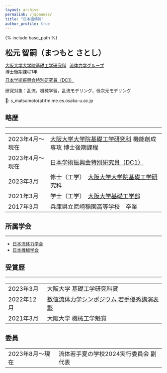 ```yaml
---
layout: archive
permalink: /japanese/
title: "日本語情報"
author_profile: true
---
```


{% include base_path %}

<p style="margin-bottom:  1.5em;"></p>
<font size="5"><b>松元 智嗣（まつもと さとし）</b></font>

[大阪大学大学院基礎工学研究科](https://www.es.osaka-u.ac.jp/ja/)
&ensp;[流体力学グループ](https://fm.me.es.osaka-u.ac.jp/index.html) <br>
博士後期課程1年
<p style="margin-bottom:  -0.5em;"></p>

[日本学術振興会特別研究員（DC1）](https://www.jsps.go.jp/j-pd/index.html)

研究対象：乱流，機械学習，乱流モデリング，低次元モデリング

📧: s_matsumoto(at)fm.me.es.osaka-u.ac.jp

## 略歴
----
<table style="border:none;font-size: 14pt;cellspacing=0">
    <tr style="border:none;">
        <td style="border:none;">2023年4月〜現在</td><td style="border:none;"><a href="https://www.es.osaka-u.ac.jp/ja/">大阪大学大学院基礎工学研究科</a> 機能創成専攻 博士後期課程</td>
    </tr>
    <tr style="border:none;">
        <td style="border:none;">2023年4月〜現在</td><td style="border:none;"><a href="https://www.jsps.go.jp/j-pd/index.html">日本学術振興会特別研究員（DC1）</a></td>
    </tr>
    <tr style="border:none;">
        <td style="border:none;">2023年3月</td><td style="border:none;">修士（工学）　<a href="https://www.es.osaka-u.ac.jp/ja/">大阪大学大学院基礎工学研究科</a></td>
    </tr>
    <tr style="border:none;">
        <td style="border:none;">2021年3月</td><td style="border:none;">学士（工学）　<a href="https://www.es.osaka-u.ac.jp/ja/">大阪大学基礎工学部</a></td>
    </tr>
    <tr style="border:none;">
        <td style="border:none;">2017年3月</td><td style="border:none;">兵庫県立尼崎稲園高等学校　卒業</td>
    </tr>
</table>

## 所属学会
----
- [日本流体力学会](https://www.nagare.or.jp/)
- [日本機械学会](https://www.jsme.or.jp/)

## 受賞歴
----
<table style="border:none;font-size: 14pt;cellspacing=0">
    <tr style="border:none;">
        <td style="border:none;">2023年3月</td><td style="border:none;">大阪大学 基礎工学研究科賞</td>
    </tr>
    <tr style="border:none;">
        <td style="border:none;">2022年12月</td><td style="border:none;"><a href="https://www.nagare.or.jp/prize/6403/6802.html">数値流体力学シンポジウム 若手優秀講演表彰</a></td>
    </tr>
    <tr style="border:none;">
        <td style="border:none;">2021年3月</td><td style="border:none;">大阪大学 機械工学魁賞</td>
    </tr>
</table>

## 委員
<table style="border:none;font-size: 14pt;cellspacing=0">
    <tr style="border:none;">
        <td style="border:none;">2023年8月〜現在</td><td style="border:none;">流体若手夏の学校2024実行委員会 副代表</td>
    </tr>
</table>
<!-- ## 学会発表
----
<p style="margin-bottom: -0.5em; "></p>
[外部ページ（researchmap）に移動](https://researchmap.jp/wataruiwashita/presentations?limit=100&lang=ja) -->
<!-- <p style="margin-bottom: -1.0em; "></p> -->

<!-- ### 国際学会
<p style="margin-bottom: -1em; "></p> -->

<!-- <ul>{% for post in site.talks reversed %} -->
  <!-- {% include archive-single-talk-cv.html %} -->
<!-- {% endfor %}</ul> -->

<!-- <p style="margin-bottom: -1em; "></p> -->


<!-- ### 国内学会 -->


<!-- <p style="margin-bottom: 2em; "></p> -->

<!-- スーパーコンピュータ公募利用
=====

|  スーパーコンピュータ  |  課題枠  |  利用年  |
| ---- | ---- | ---- |
|  理化学研究所計算科学研究センター 「富岳」  |  一般試行課題  | 2023 |
|  大阪大学サイバーメディアセンター SQUID  |  大規模HPC支援枠  | 2023 |
|  自然科学研究機構 計算科学研究センター  |  施設利用(B)  | 2023 | -->

[ethyrep]:https://leadinghouseasia.ethz.ch/funding-instruments/mobility-grants/young-researchers-exchange-programmes/young-researchers--exchange-programme---special-2023-call.html